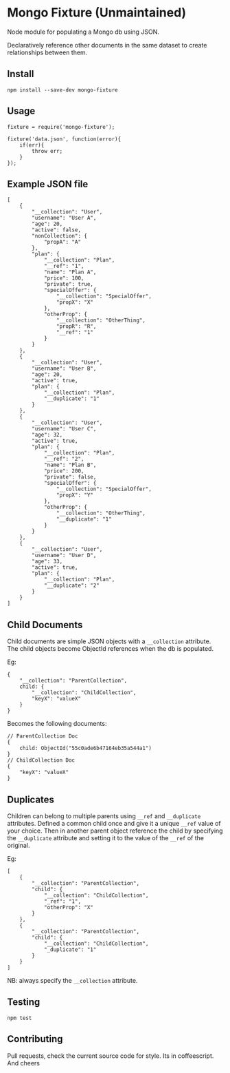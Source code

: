 Mongo Fixture (Unmaintained)
============================

Node module for populating a Mongo db using JSON.

Declaratively reference other documents in the same dataset to create relationships between them.

Install
-------

```
npm install --save-dev mongo-fixture
```

Usage
-----

```
fixture = require('mongo-fixture');

fixture('data.json', function(error){
	if(err){
		throw err;
	}
});
```

Example JSON file
-----------------

```
[
	{
		"__collection": "User",
		"username": "User A",
		"age": 20,
		"active": false,
		"nonCollection": {
			"propA": "A"
		},
		"plan": {
			"__collection": "Plan",
			"__ref": "1",
			"name": "Plan A",
			"price": 100,
			"private": true,
			"specialOffer": {
				"__collection": "SpecialOffer",
				"propX": "X"
			},
			"otherProp": {
				"__collection": "OtherThing",
				"propR": "R",
				"__ref": "1"
			}
		}
	},
	{
		"__collection": "User",
		"username": "User B",
		"age": 20,
		"active": true,
		"plan": {
			"__collection": "Plan",
			"__duplicate": "1"
		}
	},
	{
		"__collection": "User",
		"username": "User C",
		"age": 32,
		"active": true,
		"plan": {
			"__collection": "Plan",
			"__ref": "2",
			"name": "Plan B",
			"price": 200,
			"private": false,
			"specialOffer": {
				"__collection": "SpecialOffer",
				"propX": "Y"
			},
			"otherProp": {
				"__collection": "OtherThing",
				"__duplicate": "1"
			}
		}
	},
	{
		"__collection": "User",
		"username": "User D",
		"age": 33,
		"active": true,
		"plan": {
			"__collection": "Plan",
			"__duplicate": "2"
		}
	}
]
```

Child Documents
---------------

Child documents are simple JSON objects with a `__collection` attribute.
The child objects become ObjectId references when the db is populated.

Eg:

```
{
	"__collection": "ParentCollection",
	child: {
		"__collection": "ChildCollection",
		"keyX": "valueX"
	}
}
```
Becomes the following documents:
```
// ParentCollection Doc
{
	child: ObjectId("55c0ade6b47164eb35a544a1")
}
// ChildCollection Doc
{
	"keyX": "valueX"
}
```

Duplicates
----------
Children can belong to multiple parents using `__ref` and `__duplicate` attributes.
Defined a common child once and give it a unique `__ref` value of your choice.
Then in another parent object reference the child by specifying the `__duplicate` attribute and setting it to the value of the `__ref` of the original.

Eg:
```
[
	{
		"__collection": "ParentCollection",
		"child": {
			"__collection": "ChildCollection",
			"_ref": "1",
			"otherProp": "X"
		}
	},
	{
		"__collection": "ParentCollection",
		"child": {
			"__collection": "ChildCollection",
			"_duplicate": "1"
		}
	}
]
```
NB: always specify the `__collection` attribute.

Testing
-------
```
npm test
```

Contributing
------------
Pull requests, check the current source code for style. Its in coffeescript. And cheers
